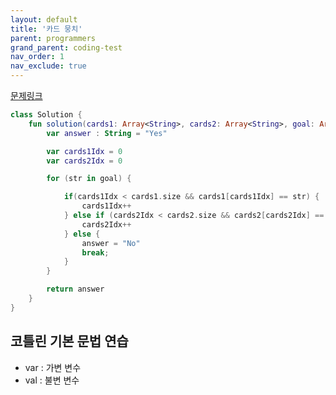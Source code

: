 ```yaml
---
layout: default
title: '카드 뭉치'
parent: programmers
grand_parent: coding-test
nav_order: 1
nav_exclude: true
---
```



[문제링크](https://programmers.co.kr/learn/courses/30/lessons/159994)


```kotlin
class Solution {
    fun solution(cards1: Array<String>, cards2: Array<String>, goal: Array<String>): String {
        var answer : String = "Yes"

        var cards1Idx = 0
        var cards2Idx = 0

        for (str in goal) {

            if(cards1Idx < cards1.size && cards1[cards1Idx] == str) {
                cards1Idx++
            } else if (cards2Idx < cards2.size && cards2[cards2Idx] == str) {
                cards2Idx++
            } else {
                answer = "No"
                break;
            }
        }

        return answer
    }
}
```
## 코틀린 기본 문법 연습
- var : 가변 변수
- val : 불변 변수

